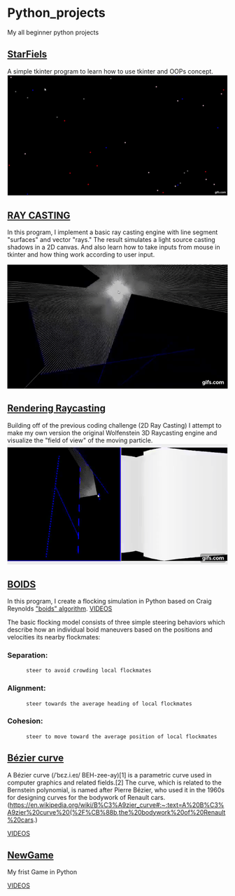 # Python_projects
My all beginner python projects


## [StarFiels](https://github.com/i-am-creator/Python_projects/blob/master/1_star_field.py)

A simple tkinter program to learn how to use tkinter and OOPs concept.
[![](https://github.com/i-am-creator/Python_projects/blob/master/images/starfield.gif)](http://www.youtube.com/watch?v=XwKYypBxOTo "StarField")


## [RAY CASTING](https://github.com/i-am-creator/Python_projects/blob/master/2_2D_RayCasting.py)

In this program, I implement a basic ray casting engine with line segment "surfaces" and vector "rays." The result simulates a light source casting shadows in a 2D canvas. And also learn how to take inputs from mouse in tkinter and how thing work according to user input.

[![](https://github.com/i-am-creator/Python_projects/blob/master/images/Ray.gif)](https://youtu.be/dWtuROPuh0w "Ray")

## [Rendering Raycasting](3_Rendering_Raycasting.py)

Building off of the previous coding challenge (2D Ray Casting) I attempt to make my own version the original Wolfenstein 3D Raycasting engine and visualize the "field of view" of the moving particle.
[![](https://github.com/i-am-creator/Python_projects/blob/master/images/ray2.gif)](https://youtu.be/0ZZDAAb0mIc "Raycasting")

## [BOIDS](4_biods.py)


In this program, I create a flocking simulation in Python based on Craig Reynolds ["boids" algorithm](https://www.red3d.com/cwr/boids/).
[VIDEOS](https://drive.google.com/file/d/1yLBndM-pUy8X3xHR91Be8UXQ-KuI8ULD/view?usp=sharing)

The basic flocking model consists of three simple steering behaviors which describe how an individual boid maneuvers based on the positions and velocities its nearby flockmates:

###    Separation: 
          steer to avoid crowding local flockmates
###    Alignment:
          steer towards the average heading of local flockmates
###    Cohesion:
          steer to move toward the average position of local flockmates
          
          
          
## [Bézier curve](5_BézierCurve.py)

A Bézier curve (/ˈbɛz.i.eɪ/ BEH-zee-ay)[1] is a parametric curve used in computer graphics and related fields.[2] The curve, which is related to the Bernstein polynomial, is named after Pierre Bézier, who used it in the 1960s for designing curves for the bodywork of Renault cars. (https://en.wikipedia.org/wiki/B%C3%A9zier_curve#:~:text=A%20B%C3%A9zier%20curve%20(%2F%CB%88b,the%20bodywork%20of%20Renault%20cars.)



[VIDEOS](https://drive.google.com/file/d/1wD7nvwxiOuO3j4nB4xemjzKs3IaeYotA/view?usp=sharing)


## [NewGame](newGame1.3/main.py)

My frist Game in Python

[VIDEOS](https://drive.google.com/file/d/18FhZ_kY1MLTFhubpyqhOV-XNxP9AE0Tq/view?usp=sharing)




